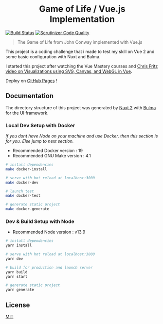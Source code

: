 <h1 align="center">Game of Life / Vue.js Implementation</h1>

[![Build Status](https://api.travis-ci.org/mathieu-ducrot/game-of-life.png?branch=master)](https://travis-ci.org/mathieu-ducrot/game-of-life)
[![Scrutinizer Code Quality](https://scrutinizer-ci.com/g/mathieu-ducrot/game-of-life/badges/quality-score.png?b=master)](https://scrutinizer-ci.com/g/mathieu-ducrot/game-of-life/?branch=master)

> The Game of Life from John Conway implemented with Vue.js

This project is a coding challenge that i made to test my skill on Vue 2 and some basic configuration with Nuxt and Bulma.

I started this project after watching the Vue Mastery courses and [Chris Fritz video on Visualizations using SVG, Canvas, and WebGL in Vue](https://youtu.be/a2jhqi3_Cdg?t=46).

Deploy on [GitHub Pages](https://mathieu-ducrot.github.io/game-of-life/) !

## Documentation

The directory structure of this project was generated by [Nuxt 2](https://nuxtjs.org) with [Bulma](https://bulma.io/) for the UI framework.

### Local Dev Setup with Docker

_If you dont have Node on your machine and use Docker, then this section is for you. Else jump to next section._

* Recommended Docker version : 19
* Recommended GNU Make version : 4.1

```bash
# install dependencies
make docker-install

# serve with hot reload at localhost:3000
make docker-dev

# launch test
make docker-test

# generate static project
make docker-generate
```

### Dev & Build Setup with Node

* Recommended Node version : v13.9

```bash
# install dependencies
yarn install

# serve with hot reload at localhost:3000
yarn dev

# build for production and launch server
yarn build
yarn start

# generate static project
yarn generate
```

## License

[MIT](https://github.com/mathieu-ducrot/game-of-life/blob/master/LICENSE)
